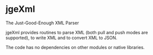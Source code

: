 # jgeXml
The Just-Good-Enough XML Parser

jgeXml provides routines to parse XML (both pull and push modes are supported), to write XML and to convert XML to JSON.

The code has no dependencies on other modules or native libraries. 
